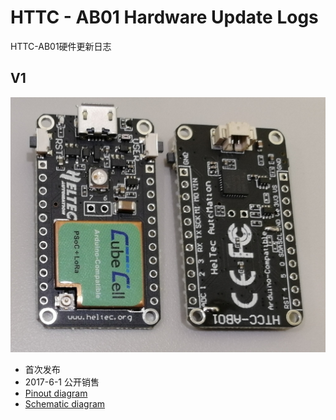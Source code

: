 # HTTC - AB01 Hardware Update Logs

HTTC-AB01硬件更新日志

## V1

![](img/hardware_update_log/01.png)

- 首次发布
- 2017-6-1 公开销售
- [Pinout diagram](http://resource.heltec.cn/download/CubeCell/DevBoard/HTCC-AB01_PinoutDiagram.pdf)
- [Schematic diagram](http://resource.heltec.cn/download/CubeCell/DevBoard/HT-AB01_SchematicDiagram.pdf)

